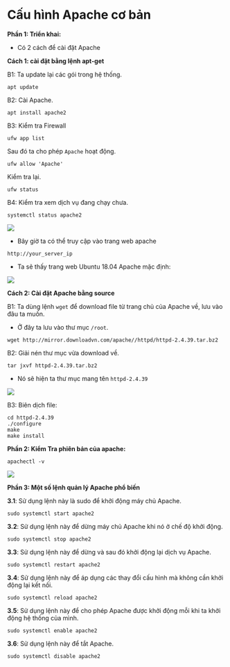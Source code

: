 # Cấu hình Apache cơ bản

**Phần 1: Triển khai:**

- Có 2 cách để cài đặt Apache

**Cách 1: cài đặt bằng lệnh apt-get**

B1: Ta update lại các gói trong hệ thống.
```
apt update
```

B2: Cài Apache.
```
apt install apache2
```

B3: Kiểm tra Firewall
```
ufw app list
```
Sau đó ta cho phép ``Apache`` hoạt động.
```
ufw allow 'Apache'
```
Kiểm tra lại.
```
ufw status
```

B4: Kiểm tra xem dịch vụ đang chạy chưa.
```
systemctl status apache2
```

![](https://i.imgur.com/9ejpsLy.png)

- Bây giờ ta có thể truy cập vào trang web apache

```
http://your_server_ip
```

- Ta sẽ thấy trang web Ubuntu 18.04 Apache mặc định:

![](https://i.imgur.com/SxP9ncM.png)

**Cách 2: Cài đặt Apache bằng source**

B1: Ta dùng lệnh ``wget`` để download file từ trang chủ của Apache về, lưu vào đâu ta muốn.

- Ở đây ta lưu vào thư mục ``/root``.
```
wget http://mirror.downloadvn.com/apache//httpd/httpd-2.4.39.tar.bz2
```

B2: Giải nén thư mục vừa download về.
```
tar jxvf httpd-2.4.39.tar.bz2
```

- Nó sẽ hiện ta thư mục mang tên ``httpd-2.4.39``

![](https://i.imgur.com/EFMiNSH.png)

B3: Biên dịch file:
```
cd httpd-2.4.39
./configure
make
make install
```

**Phần 2: Kiểm Tra phiên bản của apache:**
```
apachectl -v
```
![](https://i.imgur.com/pqyZ6n4.png)

**Phần 3: Một số lệnh quản lý Apache phổ biến**

**3.1**: Sử dụng lệnh này là sudo để khởi động máy chủ Apache.

```
sudo systemctl start apache2
```

**3.2**: Sử dụng lệnh này để dừng máy chủ Apache khi nó ở chế độ khởi động.

```
sudo systemctl stop apache2
```

**3.3**: Sử dụng lệnh này để dừng và sau đó khởi động lại dịch vụ Apache.

```
sudo systemctl restart apache2
```

**3.4**: Sử dụng lệnh này để áp dụng các thay đổi cấu hình mà không cần khởi động lại kết nối.

```
sudo systemctl reload apache2
```

**3.5**: Sử dụng lệnh này để cho phép Apache được khởi động mỗi khi ta khởi động hệ thống của mình.

```
sudo systemctl enable apache2
```

**3.6**: Sử dụng lệnh này để tắt Apache.

```
sudo systemctl disable apache2
```
